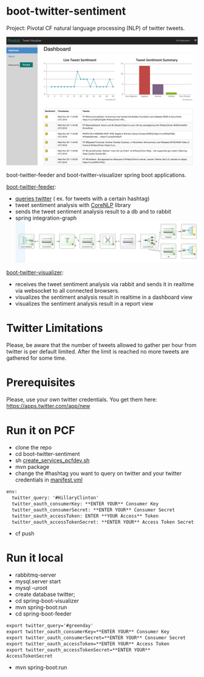 # boot-twitter-sentiment

Project: Pivotal CF natural language processing (NLP) of twitter tweets.

![GitHub Logo](/images/twitter.png)

boot-twitter-feeder and boot-twitter-visualizer spring boot applications.

[boot-twitter-feeder](/boot-twitter-feeder):
- [queries twitter](https://dev.twitter.com/rest/public/search) ( ex. for tweets with a certain hashtag)
- tweet sentiment analysis with [CoreNLP](http://nlp.stanford.edu/software/corenlp.shtml) library
- sends the tweet sentiment analysis result to a db and to rabbit
- spring integration-graph
![GitHub Logo](/images/feeder-spring-integration.png)

[boot-twitter-visualizer](/boot-twitter-visualizer):
- receives the tweet sentiment analysis via rabbit and sends it in realtime via websocket to all connected browsers.
- visualizes the sentiment analysis result in realtime in a dashboard view
- visualizes the sentiment analysis result in a report view  

# Twitter Limitations
Please, be aware that the number of tweets allowed to gather per hour from twitter is per default limited.
After the limit is reached no more tweets are gathered for some time.

# Prerequisites

Please, use your own twitter credentials. You get them here: https://apps.twitter.com/app/new

# Run it on PCF

- clone the repo
- cd boot-twitter-sentiment
- sh
[create_services_pcfdev.sh](/create_services_pcfdev.sh)
- mvn package
- change the #hashtag you want to query on twitter and your twitter credentials in [manifest.yml](/manifest.yml)

```
env:
  twitter_query: '#HillaryClinton'
  twitter_oauth_consumerKey: **ENTER YOUR** Consumer Key
  twitter_oauth_consumerSecret: **ENTER YOUR** Consumer Secret
  twitter_oauth_accessToken: ENTER **YOUR Access** Token
  twitter_oauth_accessTokenSecret: **ENTER YOUR** Access Token Secret
```
- cf push

# Run it local

- rabbitmq-server
- mysql.server start
- mysql -uroot
- create database twitter;
- cd spring-boot-visualizer
- mvn spring-boot:run
- cd spring-boot-feeder
```
export twitter_query='#greenday'
export twitter_oauth_consumerKey=**ENTER YOUR** Consumer Key
export twitter_oauth_consumerSecret=**ENTER YOUR** Consumer Secret
export twitter_oauth_accessToken=**ENTER YOUR** Access Token
export twitter_oauth_accessTokenSecret=**ENTER YOUR** AccessTokenSecret
```
- mvn spring-boot:run
